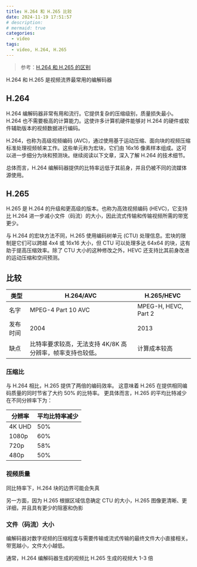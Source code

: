 ```yaml
---
title: H.264 和 H.265 比较
date: 2024-11-19 17:51:57
# description: 
# mermaid: true
categories:
  - video
tags:
  - video, H.264, H.265
---
```


> 参考：[H.264 和 H.265 的区别](https://winddoing.github.io/post/4a8fdf27.html)

H.264 和 H.265 是视频流界最常用的编解码器

## H.264

H.264 编解码器非常有用和流行。它提供复杂的压缩级别，质量损失最小。H.264 也不需要极高的计算能力。这使许多计算机硬件能够对 H.264 的硬件或软件辅助版本的视频数据进行编码。

H.264，也称为高级视频编码 (AVC)，通过使用基于运动压缩、面向块的视频压缩标准处理视频帧来工作。这些单元称为宏块，它们由 16x16 像素样本组成。这可以进一步细分为块和预测块。继续阅读以下文章，深入了解 H.264 的技术细节。

总体而言，H.264 编解码器提供的比特率远低于其前身，并且仍被不同的流媒体源使用。

## H.265

H.265 是 H.264 的升级和更高级的版本。也称为高效视频编码 (HEVC)，它支持比 H.264 进一步减小文件（码流）的大小，因此流式传输和传输视频所需的带宽更少。

与 H.264 的宏块方法不同，H.265 使用编码树单元 (CTU) 处理信息。宏块的限制是它们可以跨越 4x4 或 16x16 大小，但 CTU 可以处理多达 64x64 的块，这有助于提高压缩效率。除了 CTU 大小的这种修改之外，HEVC 还支持比其前身改进的运动压缩和空间预测。

## 比较

|类型|H.264/AVC|H.265/HEVC|
|---|---|---|
|名字|MPEG-4 Part 10 AVC|MPEG-H, HEVC, Part 2|
|发布时间|2004|2013|
|缺点|比特率要求较高，无法支持 4K/8K 高分辨率，帧率支持也较低。| 计算成本较高|

### 压缩比

与 H.264 相比，H.265 提供了两倍的编码效率。
这意味着 H.265 在提供相同编码质量的同时节省了大约 50% 的比特率。
更具体而言，H.265 的平均比特减少在不同分辨率下为：

|分辨率|平均比特率减少|
|---|---|
|4K UHD | 50%|
|1080p  | 60%|
|720p  | 58%|
|480p  | 50%|

### 视频质量

同比特率下，H.264 块的边界可能会失真

另一方面，因为 H.265 根据区域信息确定 CTU 的大小，H.265 图像更清晰、更详细，并且具有更少的阻塞和伪影

### 文件（码流）大小

编解码器对数字视频的压缩程度与需要传输或流式传输的最终文件大小直接相关。带宽越小，文件大小越低。

通常，H.264 编解码器生成的视频比 H.265 生成的视频大 1-3 倍
